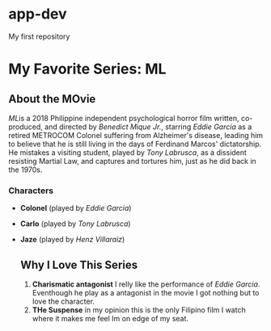 # app-dev
My first repository
# My Favorite Series: **ML**
## About the MOvie 
*ML*is a 2018 Philippine independent psychological horror film written, co-produced, and directed by *Benedict Mique Jr.*, starring *Eddie Garcia* as a retired METROCOM Colonel suffering from Alzheimer's disease, leading him to believe that he is still living in the days of Ferdinand Marcos' dictatorship. He mistakes a visiting student, played by *Tony Labrusca*, as a dissident resisting Martial Law, and captures and tortures him, just as he did back in the 1970s.
### Characters
- **Colonel** (played by *Eddie Garcia*)
-  **Carlo** (played by *Tony Labrusca*)
- **Jaze** (played by *Henz Villaraiz*)

  ## Why I Love This Series
  1. **Charismatic antagonist** I relly like the performance of *Eddie Garcia*. Eventhough he play as a antagonist in the movie I got nothing but to love the character.
  2. **THe Suspense** in my opinion this is the only Filipino film I watch  where it makes me feel Im on edge of my seat.
